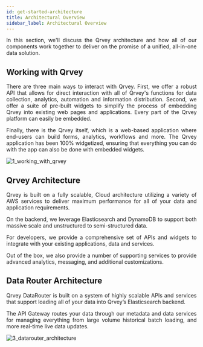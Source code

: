 ```yaml
---
id: get-started-architecture
title: Architectural Overview
sidebar_label: Architectural Overview
---
```


<div style="text-align: justify">

In this section, we'll discuss the Qrvey architecture and how all of our components work together to deliver on the promise of a unified, all-in-one data solution.


## Working with Qrvey 

There are three main ways to interact with Qrvey. First, we offer a robust API that allows for direct interaction with all of Qrvey's functions for data collection, analytics, automation and information distribution. Second, we offer a suite of pre-built widgets to simplify the process of embedding Qrvey into existing web pages and applications. Every part of the Qrvey platform can easily be embedded. 

Finally, there is the Qrvey itself, which is a web-based application where end-users can build forms, analytics, workflows and more. The Qrvey application has been 100% widgetized, ensuring that everything you can do with the app can also be done with embedded widgets. 

![1_working_with_qrvey](https://s3.amazonaws.com/cdn.qrvey.com/documentation_assets/get-started/architecture/1_working_with_qrvey.jpg#thumbnail)

## Qrvey Architecture 

Qrvey is built on a fully scalable, Cloud architecture utilizing a variety of AWS services to deliver maximum performance for all of your data and application requirements.   

On the backend, we leverage Elasticsearch and DynamoDB to support both massive scale and unstructured to semi-structured data.

For developers, we provide a comprehensive set of APIs and widgets to integrate with your existing applications, data and services.

Out of the box, we also provide a number of supporting services to provide advanced analytics, messaging, and additional customizations.

## Data Router Architecture

Qrvey DataRouter is built on a system of highly scalable APIs and services that support loading all of your data into Qrvey’s Elasticsearch backend.

The API Gateway routes your data through our metadata and data services for managing everything from large volume historical batch loading, and more real-time live data updates.

![3_datarouter_architecture](https://s3.amazonaws.com/cdn.qrvey.com/documentation_assets/get-started/architecture/3_datarouter_architecture.png#thumbnail)
